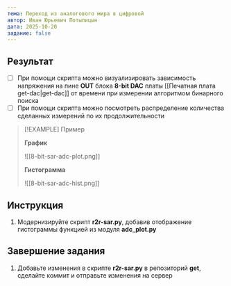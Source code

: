 ```yaml
---
тема: Переход из аналогового мира в цифровой
автор: Иван Юрьевич Потылицын
дата: 2025-10-20
задание: false
---
```


## Результат

- [ ] При помощи скрипта можно визуализировать зависимость напряжения на пине **OUT** блока **8-bit DAC** платы [[Печатная плата get-dac|get-dac]] от времени при измерении алгоритмом бинарного поиска
- [ ] При помощи скрипта можно посмотреть распределение количества сделанных измерений по их продолжительности

> [!EXAMPLE] Пример
> 
> **График**
> 
> ![[8-bit-sar-adc-plot.png]]
> 
> **Гистограмма**
> 
> ![[8-bit-sar-adc-hist.png]]
 
## Инструкция

1. Модернизируйте скрипт **r2r-sar.py**, добавив отображение гистограммы функцией из модуля **adc_plot.py**

## Завершение задания

1. Добавьте изменения в скрипте **r2r-sar.py** в репозиторий **get**, сделайте коммит и отправьте изменения на сервер

